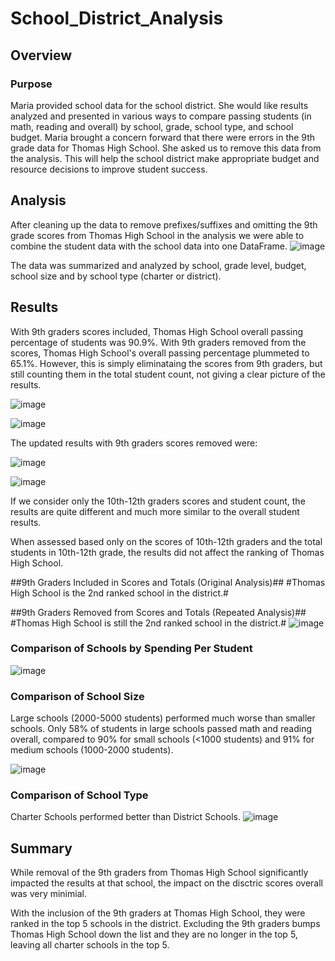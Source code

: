 # School_District_Analysis

## Overview

### Purpose
Maria provided school data for the school district. She would like results analyzed and presented in various ways to compare passing students (in math, reading and overall) by school, grade, school type, and school budget. Maria brought a concern forward that there were errors in the 9th grade data for Thomas High School. She asked us to remove this data from the analysis. This will help the school district make appropriate budget and resource decisions to improve student success.


## Analysis

After cleaning up the data to remove prefixes/suffixes and omitting the 9th grade scores from Thomas High School in the analysis we were able to combine the student data with the school data into one DataFrame.
![image](https://user-images.githubusercontent.com/95710184/150044874-7fa3a392-5207-4943-b8f4-105feac76cf6.png)

The data was summarized and analyzed by school, grade level, budget, school size and by school type (charter or district). 

## Results
With 9th graders scores included, Thomas High School overall passing percentage of students was 90.9%. With 9th graders removed from the scores, Thomas High School's overall passing percentage plummeted to 65.1%.  However, this is simply eliminataing the scores from 9th graders, but still counting them in the total student count, not giving a clear picture of the results. 

![image](https://user-images.githubusercontent.com/95710184/150136268-fde345e8-4d29-4e53-9fc0-c8449a0fd756.png)

![image](https://user-images.githubusercontent.com/95710184/150186069-bf214c0b-c3cf-4ba9-9327-6e1d7e2ee1e4.png)


The updated results with 9th graders scores removed were:

![image](https://user-images.githubusercontent.com/95710184/150186155-a732718a-5b6d-44cd-934a-6f14d516c460.png)

![image](https://user-images.githubusercontent.com/95710184/150136315-1e1dbd6a-6e88-4574-b3c0-a5d43ba1025d.png)

If we consider only the 10th-12th graders scores and student count, the results are quite different and much more similar to the overall student results.

When assessed based only on the scores of 10th-12th graders and the total students in 10th-12th grade, the results did not affect the ranking of Thomas High School.

##9th Graders Included in Scores and Totals (Original Analysis)##
#Thomas High School is the 2nd ranked school in the district.#

##9th Graders Removed from Scores and Totals (Repeated Analysis)##
#Thomas High School is still the 2nd ranked school in the district.#
![image](https://user-images.githubusercontent.com/95710184/150183473-9190321a-dca0-4af1-9234-699ba3b4b3bf.png)



### Comparison of Schools by Spending Per Student

![image](https://user-images.githubusercontent.com/95710184/150049030-c5ec0294-fa52-4b8a-840f-7af22d1207cc.png)


### Comparison of School Size
Large schools (2000-5000 students) performed much worse than smaller schools. Only 58% of students in large schools passed math and reading overall, compared to 90% for small schools (<1000 students) and 91% for medium schools (1000-2000 students).

![image](https://user-images.githubusercontent.com/95710184/150048818-ced0ac09-d880-42a3-85d5-342a918bbbe6.png)

### Comparison of School Type
Charter Schools performed better than District Schools.
![image](https://user-images.githubusercontent.com/95710184/150048420-5d104b08-4913-4e08-af2f-e042a11dc26b.png)



## Summary

While removal of the 9th graders from Thomas High School significantly impacted the results at that school, the impact on the disctric scores overall was very minimial.

With the inclusion of the 9th graders at Thomas High School, they were ranked in the top 5 schools in the district. Excluding the 9th graders bumps Thomas High School down the list and they are no longer in the top 5, leaving all charter schools in the top 5.
